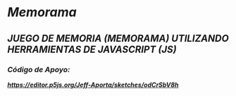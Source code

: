 # **_Memorama_**

## **_JUEGO DE MEMORIA (MEMORAMA) UTILIZANDO HERRAMIENTAS DE JAVASCRIPT (JS)_**

### **_Código de Apoyo:_**

**_https://editor.p5js.org/Jeff-Aporta/sketches/odCrSbV8h_**
